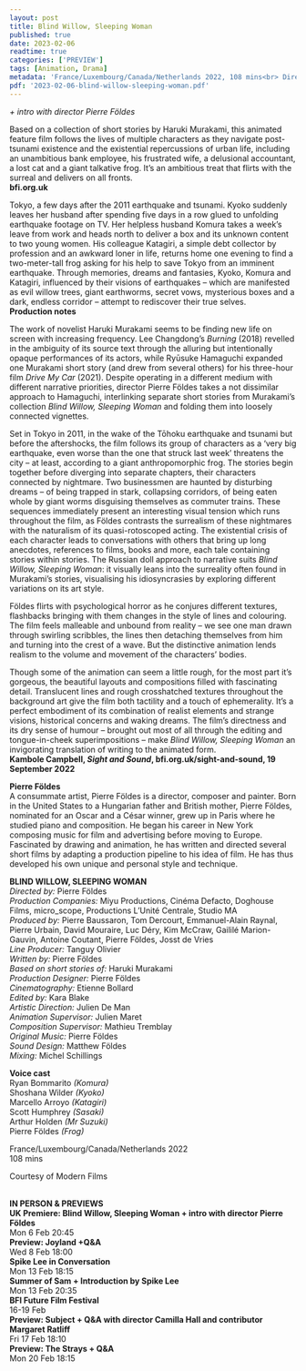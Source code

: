 ```yaml
---
layout: post
title: Blind Willow, Sleeping Woman
published: true
date: 2023-02-06
readtime: true
categories: ['PREVIEW']
tags: [Animation, Drama]
metadata: 'France/Luxembourg/Canada/Netherlands 2022, 108 mins<br> Director: Pierre Földes'
pdf: '2023-02-06-blind-willow-sleeping-woman.pdf'
---
```


_+ intro with director Pierre Földes_

Based on a collection of short stories by Haruki Murakami, this animated feature film follows the lives of multiple characters as they navigate post-tsunami existence and the existential repercussions of urban life, including an unambitious bank employee, his frustrated wife, a delusional accountant, a lost cat and a giant talkative frog. It’s an ambitious treat that flirts with the surreal and delivers on all fronts.  
**bfi.org.uk**  

Tokyo, a few days after the 2011 earthquake and tsunami. Kyoko suddenly leaves her husband after spending five days in a row glued to unfolding earthquake footage on TV. Her helpless husband Komura takes a week’s leave from work and heads north to deliver a box and its unknown content to two young women. His colleague Katagiri, a simple debt collector by profession and an awkward loner in life, returns home one evening to find a two-meter-tall frog asking for his help to save Tokyo from an imminent earthquake. Through memories, dreams and fantasies, Kyoko, Komura and Katagiri, influenced by their visions of earthquakes – which are manifested as evil willow trees, giant earthworms, secret vows, mysterious boxes and a dark, endless corridor – attempt to rediscover their true selves.  
**Production notes**  

The work of novelist Haruki Murakami seems to be finding new life on screen with increasing frequency. Lee Changdong’s _Burning_ (2018) revelled in the ambiguity of its source text through the alluring but intentionally opaque performances of its actors, while Ryūsuke Hamaguchi expanded one Murakami short story (and drew from several others) for his three-hour film _Drive My Car_ (2021). Despite operating in a different medium with different narrative priorities, director Pierre Földes takes a not dissimilar approach to Hamaguchi, interlinking separate short stories from Murakami’s collection _Blind Willow, Sleeping Woman_ and folding them into loosely connected vignettes.

Set in Tokyo in 2011, in the wake of the Tōhoku earthquake and tsunami but before the aftershocks, the film follows its group of characters as a ‘very big earthquake, even worse than the one that struck last week’ threatens the city – at least, according to a giant anthropomorphic frog. The stories begin together before diverging into separate chapters, their characters connected by nightmare. Two businessmen are haunted by disturbing dreams – of being trapped in stark, collapsing corridors, of being eaten whole by giant worms disguising themselves as commuter trains. These sequences immediately present an interesting visual tension which runs throughout the film, as Földes contrasts the surrealism of these nightmares with the naturalism of its quasi-rotoscoped acting. The existential crisis of each character leads to conversations with others that bring up long anecdotes, references to films, books and more, each tale containing stories within stories. The Russian doll approach to narrative suits _Blind Willow, Sleeping Woman_: it visually leans into the surreality often found in Murakami’s stories, visualising his idiosyncrasies by exploring different variations on its art style.

Földes flirts with psychological horror as he conjures different textures, flashbacks bringing with them changes in the style of lines and colouring. The film feels malleable and unbound from reality – we see one man drawn through swirling scribbles, the lines then detaching themselves from him and turning into the crest of a wave. But the distinctive animation lends realism to the volume and movement of the characters’ bodies.

Though some of the animation can seem a little rough, for the most part it’s gorgeous, the beautiful layouts and compositions filled with fascinating detail. Translucent lines and rough crosshatched textures throughout the background art give the film both tactility and a touch of ephemerality. It’s a perfect embodiment of its combination of realist elements and strange visions, historical concerns and waking dreams. The film’s directness and its dry sense of humour – brought out most of all through the editing and tongue-in-cheek superimpositions – make _Blind Willow, Sleeping Woman_ an invigorating translation of writing to the animated form.  
**Kambole Campbell, _Sight and Sound_, bfi.org.uk/sight-and-sound, 19 September 2022**  

**Pierre Földes**  
A consummate artist, Pierre Földes is a director, composer and painter. Born in the United States to a Hungarian father and British mother, Pierre Földes, nominated for an Oscar and a César winner, grew up in Paris where he studied piano and composition. He began his career in New York composing music for film and advertising before moving to Europe. Fascinated by drawing and animation, he has written and directed several short films by adapting a production pipeline to his idea of film. He has thus developed his own unique and personal style and technique.  

**BLIND WILLOW, SLEEPING WOMAN**  
_Directed by:_  Pierre Földes  
_Production Companies:_ Miyu Productions, Cinéma Defacto, Doghouse Films, micro_scope, Productions L’Unité Centrale, Studio MA  
_Produced by:_ Pierre Baussaron, Tom Dercourt, Emmanuel-Alain Raynal, Pierre Urbain, David Mouraire, Luc Déry, Kim McCraw, Gaililé Marion-Gauvin, Antoine Coutant, Pierre Földes, Josst de Vries  
_Line Producer:_ Tanguy Olivier  
_Written by:_ Pierre Földes  
_Based on short stories of:_ Haruki Murakami  
_Production Designer:_ Pierre Földes  
_Cinematography:_ Etienne Bollard  
_Edited by:_ Kara Blake  
_Artistic Direction:_ Julien De Man  
_Animation Supervisor:_ Julien Maret  
_Composition Supervisor:_ Mathieu Tremblay  
_Original Music:_  Pierre Földes  
_Sound Design:_ Matthew Földes  
_Mixing:_ Michel Schillings  

**Voice cast**  
Ryan Bommarito _(Komura)_  
Shoshana Wilder _(Kyoko)_  
Marcello Arroyo _(Katagiri)_  
Scott Humphrey _(Sasaki)_  
Arthur Holden _(Mr Suzuki)_  
Pierre Földes _(Frog)_  

France/Luxembourg/Canada/Netherlands 2022  
108 mins  

Courtesy of Modern Films  
<br>

**IN PERSON & PREVIEWS**  
**UK Premiere: Blind Willow, Sleeping Woman + intro with director Pierre Földes**  
Mon 6 Feb 20:45  
**Preview: Joyland +Q&A**  
Wed 8 Feb 18:00  
**Spike Lee in Conversation**  
Mon 13 Feb 18:15  
**Summer of Sam + Introduction by Spike Lee**  
Mon 13 Feb 20:35  
**BFI Future Film Festival**  
16-19 Feb  
**Preview: Subject + Q&A with director Camilla Hall and contributor Margaret Ratliff**  
Fri 17 Feb 18:10  
**Preview: The Strays + Q&A**  
Mon 20 Feb 18:15  
<br>
<!--stackedit_data:
eyJoaXN0b3J5IjpbLTExOTg1NDU5NTMsLTMxNDE3OTc3MV19
-->